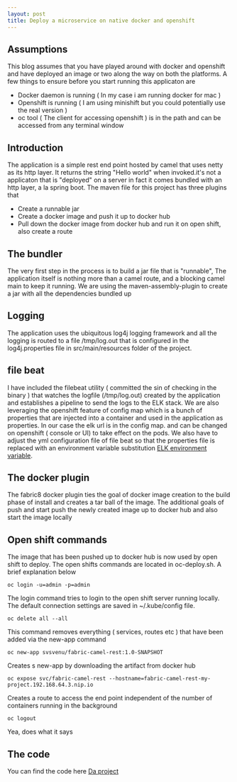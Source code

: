 ```yaml
---
layout: post
title: Deploy a microservice on native docker and openshift
---
```



## Assumptions

This blog assumes that you have played around with docker and openshift and have deployed an image
or two along the way on both the platforms. A few things to ensure before you start running this
applicaton are

- Docker daemon is running ( In my case i am running docker for mac )
- Openshift is running ( I am using minishift but you could potentially use the real version )
- oc tool ( The client for accessing openshift ) is in the path and can be accessed from any terminal window


## Introduction

The application is a simple rest end point hosted by camel that uses netty as its http layer. It returns
the string "Hello world" when invoked.it's not a applicaton that is "deployed" on a server
in fact it comes bundled with an http layer, a la spring boot. The maven file for this project has three plugins
that 

- Create a runnable jar
- Create a docker image and push it up to docker hub
- Pull down the docker image from docker hub and run it on open shift, also create a route

## The bundler

The very first step in the process is to build a jar file that is "runnable", The application itself is nothing more
than a camel route, and a blocking camel main to keep it running. We are using the maven-assembly-plugin to
create a jar with all the dependencies bundled up

## Logging

The application uses the ubiquitous log4j logging framework and all the logging
is routed to a file /tmp/log.out that is configured in the log4j.properties file in 
src/main/resources folder of the project. 

## file beat

I have included the filebeat utility ( committed the sin of checking in the binary ) that watches the logfile (/tmp/log.out) created by the application
and establishes a pipeline to send the logs to the ELK stack. We are also leveraging the openshift feature
of config map which is a bunch of properties that are injected into a container and used in the application as
properties. In our case the elk url is in the config map. and can be changed on openshift ( console or UI)
to take effect on the pods. We also have to adjust the yml configuration file of file beat so that the
properties file is replaced with an environment variable substitution 
[ELK environment variable](https://www.elastic.co/guide/en/beats/filebeat/1.2/using-environ-vars.html). 


## The docker plugin

The fabric8 docker plugin ties the goal of docker image creation to the build phase of install and creates a tar
ball of the image. The additional goals of push and start push the newly created image up to docker hub and also
start the image locally

## Open shift commands

The image that has been pushed up to docker hub is now used by open shift to deploy. The open shifts commands
are located in oc-deploy.sh. A brief explanation below
```
oc login -u=admin -p=admin
```
The login command tries to login to the open shift server running locally. The default connection settings
are saved in ~/.kube/config file. 

```
oc delete all --all
```
This command removes everything ( services, routes etc ) that have been added via the new-app command

```
oc new-app svsvenu/fabric-camel-rest:1.0-SNAPSHOT
```
Creates s new-app by downloading the artifact from docker hub
```
oc expose svc/fabric-camel-rest --hostname=fabric-camel-rest-my-project.192.168.64.3.nip.io
```
Creates a route to access the end point independent of the number of containers running in the 
background
```
oc logout
```
Yea, does what it says

## The code

You can find the code here [Da project](https://github.com/svsvenu/poc/tree/master/camel-standalone-rest)



